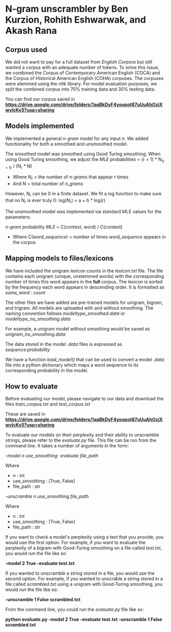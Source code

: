 # N-gram unscrambler by Ben Kurzion, Rohith Eshwarwak, and Akash Rana

## Corpus used
We did not want to pay for a full dataset from *English Corpora* but still wanted a corpus with an adequate number of tokens. 
To solve this issue, we combined the Corpus of Contemporary American English (COCA) and the Corpus of Historical American English (COHA) corpuses.
The corpuses were stemmed using the *nltk* library.
For model evaluation purposes, we split the combined corpus into 70% training data and 30% testing data.

You can find our corpus saved in **https://drive.google.com/drive/folders/1aqBkDyF4yoopot87uUuAhOzjXwvIcKv5?usp=sharing**

## Models implemented
We implemented a general *n-gram* model for any input *n*. We added functionality for both a smoothed and unsmoothed model. 

The smoothed model was smoothed using Good Turing smoothing. When using Good Turing smoothing, we adjust the *MLE* probabilities = (r + 1) * N<sub>(r + 1)</sub> / (N<sub>r</sub> * N)
- Where N<sub>r</sub> = the number of *n-grams* that appear *r* times
- And N = total number of *n_grams*

However, N<sub>r</sub> can be 0 in a finite dataset. We fit a log function to make sure that no N<sub>r</sub> is ever truly 0: log(N<sub>r</sub>) = a + b * log(r)

The unsmoothed model was implemented via standard MLE values for the parameters:

*n-gram* probability *MLE* = C(context, word) / C(context)
- Where C(*word_sequence*) = number of times *word_sequence* appears in the corpus

## Mapping models to files/lexicons
We have included the unigram lexicon counts in the *lexicon.txt* file. The file contains each unigram (unique, unstemmed words) with the corresponding number of times this word appears in the **full** corpus.
The lexicon is sorted by the frequency each word appears in descending order. It is formatted as *some_word : count*

The other files we have added are pre-trained models for unigram, bigram, and trigram. All models are uploaded with and without smoothing. The naming convention follows *modeltype_smoothed.data* or *modeltype_no_smoothing.data*

For example, a unigram model without smoothing would be saved as *unigram_no_smoothing.data*

The data stored in the model *.data* files is expressed as *sequence:probability*

We have a function *load_model()* that can be used to convert a model *.data* file into a python dictionary which maps a word sequence to its corresponding probability in the model.

## How to evaluate
Before evaluating our model, please navigate to our data and download the files *train_corpus.txt* and *test_corpus.txt*

These are saved in **https://drive.google.com/drive/folders/1aqBkDyF4yoopot87uUuAhOzjXwvIcKv5?usp=sharing**

To evaluate our models on their perplexity and their ability to unscramble strings, please refer to the *evaluate.py* file. This file can be run from the command line.
It takes a number of arguments in the form: 

*-model n use_smoothing -evaluate file_path*

Where 
- n : int
- use_smoothing : [True, False]
- file_path : str

*-unscramble n use_smoothing file_path*

Where 
- n : int
- use_smoothing : [True, False]
- file_path : str

If you want to check a model's perplexity using a text that you provide, you would use the first option. 
For example, if you want to evaluate the perplexity of a bigram with Good-Turing smoothing on a file called *test.txt*, you would run the file like so:

**-model 2 True -evaluate test.txt**

If you wanted to unscramble a string stored in a file, you would use the second option. 
For example, if you wanted to unscrable a string stored in a file called *scrambled.txt* using a unigram with Good-Turing smoothing, you would run the file like so:

**-unscramble 1 False scrambled.txt**

From the command line, you could run the *evaluate.py* file like so:

**python evaluate.py -model 2 True -evaluate test.txt -unscramble 1 False scrambled.txt**
